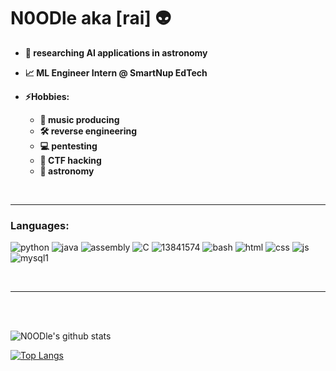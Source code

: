 # N0ODle  aka  [rai] 👽

- **🌙 researching AI applications in astronomy**

- **📈 ML Engineer Intern @ SmartNup EdTech**

- **⚡️Hobbies:**
  - **🎹 music producing** 
  - **🛠 reverse engineering**
  - **💻 pentesting**
  - **🚩 CTF hacking**
  - **🔭 astronomy**


<br>

---

### Languages:


![python](https://user-images.githubusercontent.com/32581705/89698031-0e7ad080-d8ed-11ea-8999-ec372dc699e1.png)
![java](https://user-images.githubusercontent.com/32581705/89698067-2d796280-d8ed-11ea-8273-94ff027669da.png)
![assembly](https://user-images.githubusercontent.com/32581705/89698177-cc05c380-d8ed-11ea-811b-a485a95a7f33.png)
![C](https://user-images.githubusercontent.com/32581705/89698192-e2ac1a80-d8ed-11ea-925d-db2184d81e63.png)
![13841574](https://user-images.githubusercontent.com/32581705/89698459-56025c00-d8ef-11ea-9dd4-d54004821bc6.png)
![bash](https://user-images.githubusercontent.com/32581705/89698306-767de680-d8ee-11ea-9a03-c8413dfe254b.png)
![html](https://user-images.githubusercontent.com/32581705/89698485-7f22ec80-d8ef-11ea-8326-bdab55bce0c3.png)
![css](https://user-images.githubusercontent.com/32581705/89698490-8fd36280-d8ef-11ea-9d29-90670264d830.png)
![js](https://user-images.githubusercontent.com/32581705/89698528-c315f180-d8ef-11ea-85d6-86469ed424bc.png)
![mysql1](https://user-images.githubusercontent.com/32581705/89698731-bcd44500-d8f0-11ea-9c38-908dec564890.png)

<br>

---
<br>
<br>

![N0ODle's github stats](https://github-readme-stats-6a7aak3k7.vercel.app/api?username=N0ODle&show_icons=true&include_all_commits=true&theme=synthwave&count_private=true)


[![Top Langs](https://github-readme-stats-6a7aak3k7.vercel.app/api/top-langs/?username=N0ODle&theme=synthwave&count_private=true&include_all_commits=true)](https://github.com/anuraghazra/github-readme-stats)



















